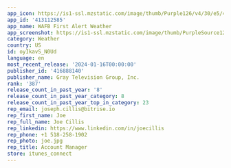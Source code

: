 ```yaml
---
app_icon: https://is1-ssl.mzstatic.com/image/thumb/Purple126/v4/30/e5/49/30e549f9-9ce8-2814-af8e-98d6e5e9a8d1/AppIcon-1x_U007emarketing-0-4-0-85-220.jpeg/1024x1024bb.png
app_id: '413112585'
app_name: WAFB First Alert Weather
app_screenshot: https://is1-ssl.mzstatic.com/image/thumb/PurpleSource126/v4/88/0c/b8/880cb8ba-c718-f076-87fa-45b34a4aefdf/dbdaff4e-fdd9-471a-8f5b-55ec9af7e9dd_Simulator_Screen_Shot_-_11ProMax_-_2024-01-15_at_12.18.50.png/1242x2688bb.png
category: Weather
country: US
id: oyIkavS_N0Ud
language: en
most_recent_release: '2024-01-16T00:00:00'
publisher_id: '416888140'
publisher_name: Gray Television Group, Inc.
rank: '387'
release_count_in_past_year: '8'
release_count_in_past_year_category: 8
release_count_in_past_year_top_in_category: 23
rep_email: joseph.cillis@bitrise.io
rep_first_name: Joe
rep_full_name: Joe Cillis
rep_linkedin: https://www.linkedin.com/in/joecillis
rep_phone: +1 518-258-1902
rep_photo: joe.jpg
rep_title: Account Manager
store: itunes_connect
---
```

